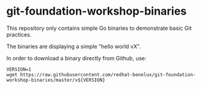 # git-foundation-workshop-binaries

This repository only contains simple Go binaries to demonstrate basic Git practices.

The binaries are displaying a simple "hello world vX".

In order to download a binary directly from Github, use:


```
VERSION=1
wget https://raw.githubusercontent.com/redhat-benelux/git-foundation-workshop-binaries/master/v${VERSION}
```
